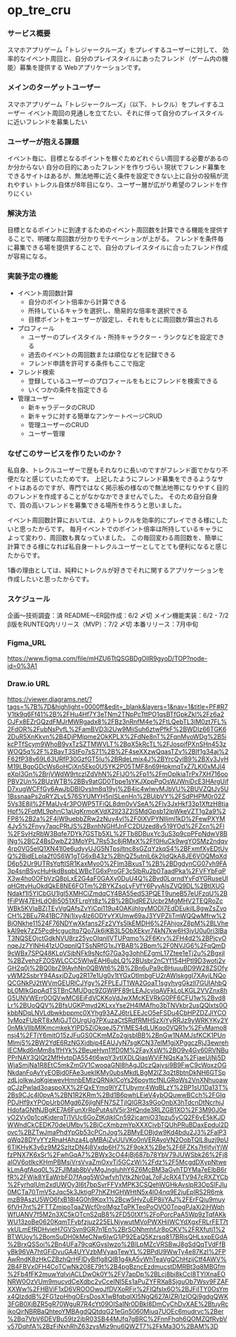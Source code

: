 # op_tre_cru

### サービス概要
スマホアプリゲーム「トレジャークルーズ」をプレイするユーザーに対して、
効率的なイベント周回と、自分のプレイスタイルにあったフレンド（ゲーム内の機能）募集を提供する
Webアプリケーションです。

### メインのターゲットユーザー
スマホアプリゲーム「トレジャークルーズ」（以下、トレクル）をプレイするユーザー
イベント周回の見通しを立てたい、それに伴って自分のプレイスタイルに近いフレンドを募集したい

### ユーザーが抱える課題
イベント毎に、目標となるポイントを稼ぐためどれぐらい周回する必要があるのか分からない
自分の目的にあったフレンドを作りづらい
現状でフレンド募集をできるサイトはあるが、無法地帯に近く条件を設定できない上に自分の投稿が流れやすい
トレクル自体が8年目になり、ユーザー層が広がり希望のフレンドを作りにくい

### 解決方法
目標となるポイントに到達するためのイベント周回数を計算できる機能を提供することで、明確な周回数が分かりモチベーションが上がる。
フレンドを条件毎に募集できる場を提供することで、自分のプレイスタイルに合ったフレンド作成が容易になる。

### 実装予定の機能
- イベント周回数計算
  - 自分のポイント倍率から計算できる
  - 所持しているキャラを選択し、簡易的な倍率を選択できる
  - 目標ポイントをユーザーが設定し、それをもとに周回数が算出される
- プロフィール
  - ユーザーのプレイスタイル・所持キャラクター・ランクなどを設定できる
  - 過去のイベントの周回数または順位などを記録できる
  - フレンド申請を許可する条件もここで指定
- フレンド検索
  - 登録しているユーザーのプロフィールをもとにフレンドを検索できる
  - いくつかの条件を指定できる
- 管理ユーザー
  - 新キャラデータのCRUD
  - 新キャラに対する簡単なアンケートページCRUD
  - 管理ユーザーのCRUD
  - ユーザー管理

### なぜこのサービスを作りたいのか？
私自身、トレクルユーザーで歴もそれなりに長いのですがフレンド面でかなり不便だなと感じていたためです。
上記したようにフレンド募集をできるようなサイトはあるのですが、専門ではなく掲示板の様なので無法地帯になりやすく目的のフレンドを作成することがなかなかできませんでした。
そのため自分自身で、質の高いフレンドを募集できる場所を作ろうと思いました。

イベント周回数計算においては、よりトレクルを効率的にプレイできる様にしたいと思ったからです。
毎月イベントでのポイント倍率は所持しているキャラによって変わり、周回数も異なっていました。
この毎回変わる周回数を、簡単に計算できる様になれば私自身一トレクルユーザーとしてとても便利になると感じたからです。

1番の理由としては、純粋にトレクルが好きでそれに関するアプリケーションを作成したいと思ったからです。

### スケジュール
企画〜技術調査：済
README〜ER図作成：6/2 〆切
メイン機能実装：6/2 - 7/2
β版をRUNTEQ内リリース（MVP）：7/2 〆切
本番リリース：7月中旬

### Figma_URL
https://www.figma.com/file/mHZU6TtQSGBDgOllR9gyoD/TOP?node-id=0%3A1

### Draw.io URL
https://viewer.diagrams.net/?tags=%7B%7D&highlight=0000ff&edit=_blank&layers=1&nav=1&title=PF#R7V1tk9q6Ff41%2B%2FHu4Hf7Y3eTNm2TNpPcTttPO1qsBTfGpkZkl%2Fz6a2OJFx8EZrGQzdFMJrMWRgadx8%2FBz3nRnfM4e%2FtLQebTL3lM0zt7FL%2FdOR%2FubNsPvfL%2FamBVD3i2Uw9MiiSuh6ztwPfkF%2BWDIz66TGK62DuR5XnKkvn%2B4DjPMjpme2OkKPLX%2FdNe8nT%2FqnMyoWDg%2B5ikcPTfScym9WhoB9vxTzSZTMWVLT%2BqX5kRcTL%2FJospifPXnSHn453zWOQ5q%2F%2BavT3StFo7sS71%2B%2F4seXXzwQqasTZv%2BIf1g34aj%2F62fP38v69L63URfP30GzfGT5Iu%2BRdeLmix4J%2BYrcQylB9%2BXv3JyHM19LBgpGDcWs6oHCjXn5Eko0U5YK2P05TMF8n69HpkmqTxZ7LKl0xMJI4eXpI3Gn%2BrjVWdW9rtczlZdVhN%2FlJO%2Fp1%2FmOplkiaTrPx7XH716ooPBV2Un%2BUzWTB%2BBv9atGD0Tbpe1sYKJXppPqOsWJWniDcE3HArgUifD7xugWCFfGy6AwJbDBIOvslm8q19yj%2B4ic4wlwvMJbVU%2BUVZQtJv5U1BssnaaPs2qRY2LvL576SYUMYH5nlSLenHn%2BUibVY%2FSdPHPM0r02Z5Vs3E8jl%2FMaUv4r3POWP5TFiQL8dm0vVSeA%2Flv3JxHkf33p1XftzH8tjaHpf%2FqtML9phnC1aUgKrmoKVdX2ll23Z2lSMdGpsb12lpWkeVZT1g2a9%2FP8%2B2a%2F4jW9uebbZRw2zNuy4vl%2F0lXVPYNIljml1kD%2FewPXYM4Jy5%2Fnyy7aqcPRtJS%2BxnhNGHfJnFC2DUzed8v519YOd%2FZcn%2Fl%2FSvHzRbW3Bqfe7DYk7GSTb5XL%2FTb8DBuxYc3uS3p9cpPFpNdwV8BINg%2BCZ4BsDwbZ23MoYPL7Rs53c8jRMxX%2Ff0HuCk9wgYOSMz2ndqv4rp0VG5eIQ1XN41l0e6udyyUJG5NTpsjltnc8sGZqYzkqS4%2BFxmfXyEDtUyQ%2BidELpla2f0S6W1gTG6xB43z%2BhQZ5utnlL6k2IjdQkA8JE6VOQMqXdD6p52Ur9UTRsYqftISR1KaxMyo0%2Flm3BxusT%2B%2BDgdynCG07vh9FA3p4snBSycHuHkdBsqbLWBcTG6xProGF3c5IbRu2b0TaadPka%2FVFYbFqPX3w4ho0OFbVzQ8pLxE2G4aF0GAXy0DuU4Q%2Bvd0LqrndYvFdYGRuseUlqHGttyHuOkdQkE8NE6FOTm%2BYKZsoLyFVfY6PyyAlsZVQ9DL%2BtlXUGNdakf1l5YICbGU1lgI5XMHCiZmdqCY4BA55edS3PQET9uneB57eUFzqU%2BfFiPW47EHLdO8i5051XFLrpYt8z%2B%2BDjdREZUcbr2MgMHV2TEQRoZcWBk5KVIaBZjTEyVgQAfsZvYiCpi119u4OAKjjhIgyMODI7EdDEukjlL8gwZsZvoCH%2BEu7R41BC7lNi1lxy4lz6ODYvYXUmw69aJ3YVPZliTmWQQwMfrw%2BjONkhe11524F76NDYwXkfans2Fz2VYs5lkEMDH6%2FAhjoxZ8pM%2BLVhekAl9ek7zZ5PcdHcgucltq7Qo7Jk6jKB3L5ObXEkvr74kN7kw6H3jyU0u0ri3IBaT3NQSEOjctGdkNVU8rz25ycOlqnlIVTUPqmo%2F6Krv%2FH4d2%2BPjcyOnqeJz7YlNHi41zUOqpnlQTSsNRfG1xJYBAB%2Bpm%2F0NVJG6%2FqQmD9cWBx7SPQ48KLpVSjbNFk9sNcfG7Ga3g3ohhEZgmL17Ztee1eTj2u%2BgxjI%2BZvehzFZOSWLCCC5WlwEAH6ubLQ%2BUsbr2nCYf154HPtI9D3wotj2vGH2q0j%2BQ0brZ9IAvhNn0QBWt6%2B%2Bn6uPa9cBHuuuBD9W28ZSOfyyWM2SsbrY94AsxjDZug2R17e1Ug0v1tYGxOtImbgFU2rAWlskggI7XAyjLNQoQCGNkPJ2tWVmGEURlCJYgy%2FPLEJT1WA2GoaT1sgyhvgGkzll7GUIAhbQbL0MIkGppAdTSTBnCMUDgc9ZGWlPF89rLEAJcylqAVFkLoLKGL2VVZnx8hG5UNVWErr0OQVwMC6EjFdVCKKoVdJwXMcKEVRkG0PF6CFU1w%2Bvd8Lr%2BUoQQV%2BfsUGKPmyd2KLxxYse2H4IMAfho3bTNVkbr2usQQlxts0OkbbNDqLNVLdbwkbppmc0XYhg93AZJ6trLEEJcO5eFSDu4CbHPZDZJIYCO1yMozFUbRT8xMjGJTOUrgUg7PXuzaCtSRdfRMHSzXiYyRRJz9yWRKYKy2Y0nMkVIlbMIKmcmkekYIPD5ZiOkqeJ57YlMES4dLUKqo0VQR1v%2FvMamo8nsj4%2FTjY6mitO15zJFuGS0CKmMZo2gjsbIBB%2BnGw1NAMJsfKCK1PUnMlmjS%2BW2YdE6RzNGXjdbip4EAUJyN7sgKCN37elM1gjXPggczRjJ3ewrehIECMkd6nMm8s1fHYk%2BeueHvn11fD0M%2FayXsW%2BO9v4Gv60RVNBuPPrNAY3QIQt2MfHvtpDA554tI6wpY3vtIXDLQiasWViFNQsKa%2FjaeUjNj5DWjaSmjNa1R8EtC5mkZmGV1CwoqaGNl8hAgJDczQajysi9B9FwC9cWoxzOGNkdanFoAyYyEOBjd0FAe3uekIKMy0ubsMkdLBgM2lZ3q2t8btnDkNH6GTSpzdLjoIkwJqKgiewevHmnbEMlzQRNjkICoYs26poyttcfNLGRqWs2VnXNhuoawqCJzPwIad3oaspoXX%2FQxEYmq9lYZTUbymr4WqBLzY%2BP1sU1Da13T%2Bs9CJc4l0pvA%2BN1R2KRm%2Bd1B6pwhLEieV4ybOQuwwBCch%2FGlqPDJHf9xYPOpUrb0Mgd6Z6jlgNFN7SZTjIQIGR3s9GoOnbX3hTdcnDtNcrhjJHdofaGNtNJBgKE7A6FunXrRpPutAsIV5jr3HQnde3RLZGB1XO%2F3M90J0eyO2Vv0p1cqKjderqTi1VUc6GoZtKdjkICn592jcamjO31pzu5yCQ2F6vE5kKJDWWndCkCEDK70deUMbv%2BjCcXmbzmYpXXXCivbTQUhPRuBDaxEpdul2Dovc%2BZTwJmaPhdYpGb53cPCnJog%2BMyEOBjdw9Kd4bdu2J3%2FalP3qWq28DYvYYzRnaHAhza4LgMBAjZvUUVKo0nVERAyoVN2OobTQlL8uzj9pU6TlKHyK3y6z9M2SzltzDN4j8Vxdp6H7%2F9okX%2Be%2F6FZKs7HljfvjYjWfzPNX7K6xSr%2FwhGqA7%2BWx3cO44jBj687b78YbV79JUWSbk26%2Fj8aIOV6otIkcKHmPBMsiVrsVvaZmOxvTi5GCzWi%2Fdz%2F5McgdDXypNtwekLmAgfApq0L%2FJlMab8bVvMgJngluhhY6Z6McBM3aGvhTDYMa7eElbB6rfR%2FWjk8YEaWrbFD7fAqg5WOwfvh1Vtk2Nr0aL7oFJcRX4TV947cRXZYCb%2FyrhqIUm2xdUWOy3I6t7bpSvrFFVxMPK3CSQehWGHkAvslpR3OpSlFJlu0MCTa70TmV5zJqc5k3JktigP7hKZHGHWHtN5x4lO4nq9E2juEplRS2R6mkmzB9AszU5WO6fxB18l4G0h9Kpx1%2Bcw5HvZuEP8iiYAJ%2FErFQiu9muy6fVH7nt%2FTTZmipoTqaZWcf0rolMgzTqPKTeoPoOVO0TnpgPJaXi2iHWqhWfUANV7f5M2n3XC5kOTcnS2qB8%2FD50tXf%2FoPorcPaA5Wp9zTqfAKkWU13zoBe0620KqmTFvbfzjuz225ELNjywutMVoPWXHiIWCYdXgxFRLrFET7tvkULmEfRDHvieH7GVSvn9GR7n1En%2BrSONhmhfJr8pCKV%2FRXfutj1%2BTWUoy%2BomSuDH0kMeCNw6IwG1jP92EaQ5Kzrsq817BRisQHLsxpEGdA%2BrxQSSoi%2Bn4UFa79cqKGvsIwzo%2BlLpMZcVRSBwJ8gSdQqTVdFfByBk96VA7htGFiDvuGA4UYVzbMVyaqTewYL%2BPdU9WwTy4e87KzI%2FPAwRndK8zHkCZBzhQrHFlDyBiflg8QIB1g4kA5vWhTeaVgQChHzijCtf4AWV%2B4FBVx0FH4CoTCwNk208E79t%2B4pgBzncEzdmucstDMRBt3q8MBGfm%2Fb4fFK2muwYqIviACLDwOk0Y%2FV7apDp%2BLcj8bi8kCcI8TYlXnaEONRW0OzVUm9mucvdCeXdbc2vCceINI5Es1aPuZYFRXa8SjguOb7Wsv9FZAFXXWw%2FHBViF1xD6VROOOwoJfDVXoRFjr%2FIQfsIx6O%2BJFiITY0OsYmx4QIzddB%2FG1zpHhgOErsDosX1wBfqbqIXI5NgQ627AIZRj1zIOQi9gdgQWK3FGB0XjBZR5gR70WguR7R4cYt09OISaINr0DBkI8DmCyChDvXAE%2BtuyRcikoQirNBRBaQhteoYMBAgdQQtdqG21eGn5060Miuq7UOEc6mudrvc%2Ber%2Bq7VbV6DEVBu59Iz2jbR03SB44MJfq7gBRC%2FnnFhqh6QOMZQfRvbVv57DqhfA%2BzFiNxhRhZ63zysMiz9nu6QWZT7%2FkMa3O%2BAM%3D

